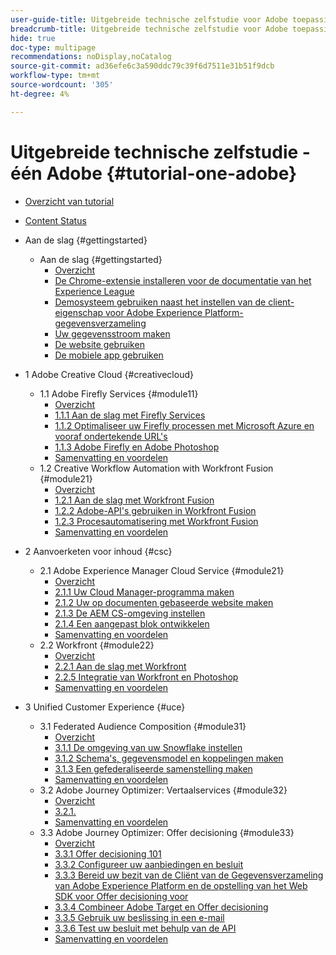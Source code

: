 ```yaml
---
user-guide-title: Uitgebreide technische zelfstudie voor Adobe toepassingen, van Creative Cloud tot Experience Cloud
breadcrumb-title: Uitgebreide technische zelfstudie voor Adobe toepassingen, van Creative Cloud tot Experience Cloud
hide: true
doc-type: multipage
recommendations: noDisplay,noCatalog
source-git-commit: ad36efe6c3a590ddc79c39f6d7511e31b51f9dcb
workflow-type: tm+mt
source-wordcount: '305'
ht-degree: 4%

---
```



# Uitgebreide technische zelfstudie - één Adobe {#tutorial-one-adobe}

+ [Overzicht van tutorial](/help/tutorial-one-adobe/overview.md)
+ [Content Status](/help/tutorial-one-adobe/status.md)

+ Aan de slag {#gettingstarted}
   + Aan de slag {#gettingstarted}
      + [Overzicht](/help/tutorial-one-adobe/modules/getting-started/gettingstarted/getting-started.md)
      + [De Chrome-extensie installeren voor de documentatie van het Experience League](/help/tutorial-one-adobe/modules/getting-started/gettingstarted/ex1.md)
      + [Demosysteem gebruiken naast het instellen van de client-eigenschap voor Adobe Experience Platform-gegevensverzameling](/help/tutorial-one-adobe/modules/getting-started/gettingstarted/ex2.md)
      + [Uw gegevensstroom maken](/help/tutorial-one-adobe/modules/getting-started/gettingstarted/ex3.md)
      + [De website gebruiken](/help/tutorial-one-adobe/modules/getting-started/gettingstarted/ex4.md)
      + [De mobiele app gebruiken](/help/tutorial-one-adobe/modules/getting-started/gettingstarted/ex5.md)

+ 1 Adobe Creative Cloud {#creativecloud}
   + 1.1 Adobe Firefly Services {#module11}
      + [Overzicht](/help/tutorial-one-adobe/modules/creative-cloud/module1.1/firefly-services.md)
      + [1.1.1 Aan de slag met Firefly Services](/help/tutorial-one-adobe/modules/creative-cloud/module1.1/ex1.md)
      + [1.1.2 Optimaliseer uw Firefly processen met Microsoft Azure en vooraf ondertekende URL&#39;s](/help/tutorial-one-adobe/modules/creative-cloud/module1.1/ex2.md)
      + [1.1.3 Adobe Firefly en Adobe Photoshop](/help/tutorial-one-adobe/modules/creative-cloud/module1.1/ex3.md)
      + [Samenvatting en voordelen](/help/tutorial-one-adobe/modules/creative-cloud/module1.1/summary.md)
   + 1.2 Creative Workflow Automation with Workfront Fusion {#module21}
      + [Overzicht](/help/tutorial-one-adobe/modules/creative-cloud/module1.2/automation.md)
      + [1.2.1 Aan de slag met Workfront Fusion](/help/tutorial-one-adobe/modules/creative-cloud/module1.2/ex1.md)
      + [1.2.2 Adobe-API&#39;s gebruiken in Workfront Fusion](/help/tutorial-one-adobe/modules/creative-cloud/module1.2/ex2.md)
      + [1.2.3 Procesautomatisering met Workfront Fusion](/help/tutorial-one-adobe/modules/creative-cloud/module1.2/ex3.md)
      + [Samenvatting en voordelen](/help/tutorial-one-adobe/modules/creative-cloud/module1.2/summary.md)

+ 2 Aanvoerketen voor inhoud {#csc}
   + 2.1 Adobe Experience Manager Cloud Service {#module21}
      + [Overzicht](/help/tutorial-one-adobe/modules/csc/module2.1/aemcs.md)
      + [2.1.1 Uw Cloud Manager-programma maken](/help/tutorial-one-adobe/modules/csc/module2.1/ex1.md)
      + [2.1.2 Uw op documenten gebaseerde website maken](/help/tutorial-one-adobe/modules/csc/module2.1/ex2.md)
      + [2.1.3 De AEM CS-omgeving instellen](/help/tutorial-one-adobe/modules/csc/module2.1/ex3.md)
      + [2.1.4 Een aangepast blok ontwikkelen](/help/tutorial-one-adobe/modules/csc/module2.1/ex4.md)
      + [Samenvatting en voordelen](/help/tutorial-one-adobe/modules/csc/module2.1/summary.md)
   + 2.2 Workfront {#module22}
      + [Overzicht](/help/tutorial-one-adobe/modules/csc/module2.2/workfront.md)
      + [2.2.1 Aan de slag met Workfront](/help/tutorial-one-adobe/modules/csc/module2.2/ex1.md)
      + [2.2.5 Integratie van Workfront en Photoshop](/help/tutorial-one-adobe/modules/csc/module2.2/ex5.md)
      + [Samenvatting en voordelen](/help/tutorial-one-adobe/modules/csc/module2.2/summary.md)

+ 3 Unified Customer Experience {#uce}
   + 3.1 Federated Audience Composition {#module31}
      + [Overzicht](/help/tutorial-one-adobe/modules/uce/module3.1/fac.md)
      + [3.1.1 De omgeving van uw Snowflake instellen](/help/tutorial-one-adobe/modules/uce/module3.1/ex1.md)
      + [3.1.2 Schema&#39;s, gegevensmodel en koppelingen maken](/help/tutorial-one-adobe/modules/uce/module3.1/ex2.md)
      + [3.1.3 Een gefederaliseerde samenstelling maken](/help/tutorial-one-adobe/modules/uce/module3.1/ex3.md)
      + [Samenvatting en voordelen](/help/tutorial-one-adobe/modules/uce/module3.1/summary.md)
   + 3.2 Adobe Journey Optimizer: Vertaalservices {#module32}
      + [Overzicht](/help/tutorial-one-adobe/modules/uce/module3.2/ajotranslationsvcs.md)
      + [3.2.1.](/help/tutorial-one-adobe/modules/uce/module3.2/ex1.md)
      + [Samenvatting en voordelen](/help/tutorial-one-adobe/modules/uce/module3.2/summary.md)
   + 3.3 Adobe Journey Optimizer: Offer decisioning {#module33}
      + [Overzicht](/help/tutorial-one-adobe/modules/uce/module3.3/offer-decisioning.md)
      + [3.3.1 Offer decisioning 101](/help/tutorial-one-adobe/modules/uce/module3.3/ex1.md)
      + [3.3.2 Configureer uw aanbiedingen en besluit](/help/tutorial-one-adobe/modules/uce/module3.3/ex2.md)
      + [3.3.3 Bereid uw bezit van de Cliënt van de Gegevensverzameling van Adobe Experience Platform en de opstelling van het Web SDK voor Offer decisioning voor](/help/tutorial-one-adobe/modules/uce/module3.3/ex3.md)
      + [3.3.4 Combineer Adobe Target en Offer decisioning](/help/tutorial-one-adobe/modules/uce/module3.3/ex4.md)
      + [3.3.5 Gebruik uw beslissing in een e-mail](/help/tutorial-one-adobe/modules/uce/module3.3/ex5.md)
      + [3.3.6 Test uw besluit met behulp van de API](/help/tutorial-one-adobe/modules/uce/module3.3/ex6.md)
      + [Samenvatting en voordelen](/help/tutorial-one-adobe/modules/uce/module3.3/summary.md)

